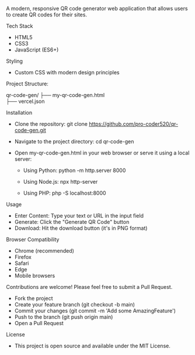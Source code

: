 A modern, responsive QR code generator web application that allows users to create QR codes for their sites.

Tech Stack
  - HTML5
  - CSS3
  - JavaScript (ES6+)

Styling 
  - Custom CSS with modern design principles

Project Structure: 

  qr-code-gen/
  ├── my-qr-code-gen.html          
  ├── vercel.json         

Installation
  - Clone the repository:
    git clone https://github.com/pro-coder520/qr-code-gen.git
    
  - Navigate to the project directory:
    cd qr-code-gen
    
  - Open my-qr-code-gen.html in your web browser or serve it using a local server:
      - Using Python:
        python -m http.server 8000
    
      - Using Node.js:
        npx http-server
    
      - Using PHP:
        php -S localhost:8000
    
Usage
  - Enter Content: Type your text or URL in the input field
  - Generate: Click the "Generate QR Code" button
  - Download: Hit the download button (it's in PNG format)

Browser Compatibility
  - Chrome (recommended)
  - Firefox
  - Safari
  - Edge
  - Mobile browsers

Contributions are welcome! Please feel free to submit a Pull Request.
  - Fork the project
  - Create your feature branch (git checkout -b main)
  - Commit your changes (git commit -m 'Add some AmazingFeature')
  - Push to the branch (git push origin main)
  - Open a Pull Request

License
- This project is open source and available under the MIT License.

